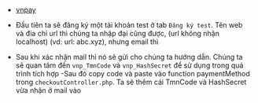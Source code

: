 - [vnpay](https://sandbox.vnpayment.vn/apis/docs/huong-dan-tich-hop/)

- Đầu tiên ta sẽ đăng ký một tài khoản test ở tab `Đăng ký test`. Tên web và đia chỉ url thì chúng ta nhập đại cũng được, (url không nhận localhost) (vd: url: abc.xyz), nhưng email thì
- Sau khi xác nhận mail thì nó sẽ gửi cho chúng ta hướng dẫn. Chúng ta sẽ quan tâm đến `vnp_TmnCode` và `vnp_HashSecret` để sử dụng trong quá trình tích hợp
-Sau đó copy code và paste vào function paymentMethod trong `checkoutController.php`. Ta sẽ thêm cái TmnCode và HashSecret vừa nhận ở mail vào
